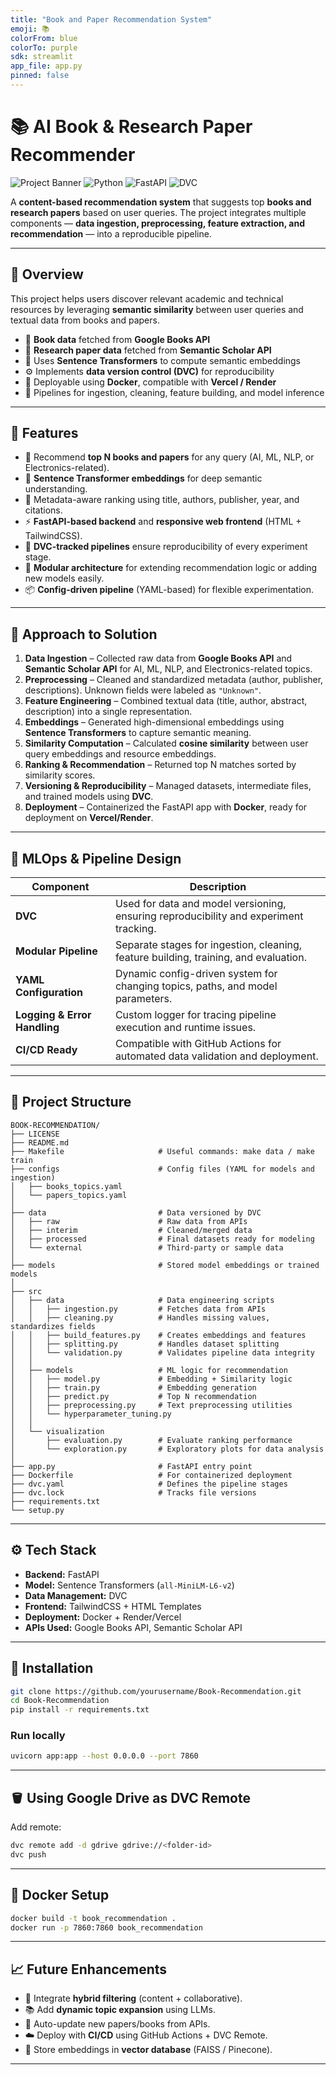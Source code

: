 ```yaml
---
title: "Book and Paper Recommendation System"
emoji: 📚
colorFrom: blue
colorTo: purple
sdk: streamlit
app_file: app.py
pinned: false
---
```


# 📚 AI Book & Research Paper Recommender

![Project Banner](https://img.shields.io/badge/ML-Content--Based-blue) ![Python](https://img.shields.io/badge/Python-3.11-green) ![FastAPI](https://img.shields.io/badge/FastAPI-API-red) ![DVC](https://img.shields.io/badge/DVC-Versioning-orange)

A **content-based recommendation system** that suggests top **books and research papers** based on user queries.
The project integrates multiple components — **data ingestion, preprocessing, feature extraction, and recommendation** — into a reproducible pipeline.

---

## 🚀 Overview

This project helps users discover relevant academic and technical resources by leveraging **semantic similarity** between user queries and textual data from books and papers.

* 📘 **Book data** fetched from **Google Books API**
* 📄 **Research paper data** fetched from **Semantic Scholar API**
* 🧠 Uses **Sentence Transformers** to compute semantic embeddings
* ⚙️ Implements **data version control (DVC)** for reproducibility
* 🐳 Deployable using **Docker**, compatible with **Vercel / Render**
* 💾 Pipelines for ingestion, cleaning, feature building, and model inference

---

## 🧩 Features

* 🔎 Recommend **top N books and papers** for any query (AI, ML, NLP, or Electronics-related).
* 🧠 **Sentence Transformer embeddings** for deep semantic understanding.
* 🧾 Metadata-aware ranking using title, authors, publisher, year, and citations.
* ⚡ **FastAPI-based backend** and **responsive web frontend** (HTML + TailwindCSS).
* 🔄 **DVC-tracked pipelines** ensure reproducibility of every experiment stage.
* 🧱 **Modular architecture** for extending recommendation logic or adding new models easily.
* 📦 **Config-driven pipeline** (YAML-based) for flexible experimentation.

---

## 🧠 Approach to Solution

1. **Data Ingestion** – Collected raw data from **Google Books API** and **Semantic Scholar API** for AI, ML, NLP, and Electronics-related topics.
2. **Preprocessing** – Cleaned and standardized metadata (author, publisher, descriptions). Unknown fields were labeled as `"Unknown"`.
3. **Feature Engineering** – Combined textual data (title, author, abstract, description) into a single representation.
4. **Embeddings** – Generated high-dimensional embeddings using **Sentence Transformers** to capture semantic meaning.
5. **Similarity Computation** – Calculated **cosine similarity** between user query embeddings and resource embeddings.
6. **Ranking & Recommendation** – Returned top N matches sorted by similarity scores.
7. **Versioning & Reproducibility** – Managed datasets, intermediate files, and trained models using **DVC**.
8. **Deployment** – Containerized the FastAPI app with **Docker**, ready for deployment on **Vercel/Render**.

---

## 🧩 MLOps & Pipeline Design

| Component                    | Description                                                                           |
| ---------------------------- | ------------------------------------------------------------------------------------- |
| **DVC**                      | Used for data and model versioning, ensuring reproducibility and experiment tracking. |
| **Modular Pipeline**         | Separate stages for ingestion, cleaning, feature building, training, and evaluation.  |
| **YAML Configuration**       | Dynamic config-driven system for changing topics, paths, and model parameters.        |
| **Logging & Error Handling** | Custom logger for tracing pipeline execution and runtime issues.                      |
| **CI/CD Ready**              | Compatible with GitHub Actions for automated data validation and deployment.          |

---

## 🧱 Project Structure

```
BOOK-RECOMMENDATION/
├── LICENSE
├── README.md
├── Makefile                     # Useful commands: make data / make train
├── configs                      # Config files (YAML for models and ingestion)
│   ├── books_topics.yaml
│   └── papers_topics.yaml
│
├── data                         # Data versioned by DVC
│   ├── raw                      # Raw data from APIs
│   ├── interim                  # Cleaned/merged data
│   ├── processed                # Final datasets ready for modeling
│   └── external                 # Third-party or sample data
│
├── models                       # Stored model embeddings or trained models
│
├── src
│   ├── data                     # Data engineering scripts
│   │   ├── ingestion.py         # Fetches data from APIs
│   │   ├── cleaning.py          # Handles missing values, standardizes fields
│   │   ├── build_features.py    # Creates embeddings and features
│   │   ├── splitting.py         # Handles dataset splitting
│   │   └── validation.py        # Validates pipeline data integrity
│   │
│   ├── models                   # ML logic for recommendation
│   │   ├── model.py             # Embedding + Similarity logic
│   │   ├── train.py             # Embedding generation
│   │   ├── predict.py           # Top N recommendation
│   │   ├── preprocessing.py     # Text preprocessing utilities
│   │   └── hyperparameter_tuning.py
│   │
│   └── visualization
│       ├── evaluation.py        # Evaluate ranking performance
│       └── exploration.py       # Exploratory plots for data analysis
│
├── app.py                       # FastAPI entry point
├── Dockerfile                   # For containerized deployment
├── dvc.yaml                     # Defines the pipeline stages
├── dvc.lock                     # Tracks file versions
├── requirements.txt
└── setup.py
```

---

## ⚙️ Tech Stack

* **Backend:** FastAPI
* **Model:** Sentence Transformers (`all-MiniLM-L6-v2`)
* **Data Management:** DVC
* **Frontend:** TailwindCSS + HTML Templates
* **Deployment:** Docker + Render/Vercel
* **APIs Used:** Google Books API, Semantic Scholar API

---

## 🧰 Installation

```bash
git clone https://github.com/yourusername/Book-Recommendation.git
cd Book-Recommendation
pip install -r requirements.txt
```

### Run locally

```bash
uvicorn app:app --host 0.0.0.0 --port 7860
```

---

## 🪣 Using Google Drive as DVC Remote

Add remote:

```bash
dvc remote add -d gdrive gdrive://<folder-id>
dvc push
```

---

## 🐳 Docker Setup

```bash
docker build -t book_recommendation .
docker run -p 7860:7860 book_recommendation
```

---

## 📈 Future Enhancements

* 🧩 Integrate **hybrid filtering** (content + collaborative).
* 📚 Add **dynamic topic expansion** using LLMs.
* 🔄 Auto-update new papers/books from APIs.
* ☁️ Deploy with **CI/CD** using GitHub Actions + DVC Remote.
* 🧮 Store embeddings in **vector database** (FAISS / Pinecone).

---
